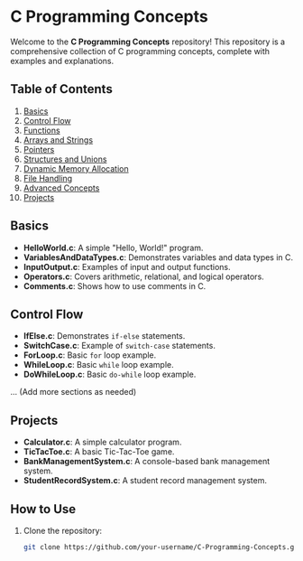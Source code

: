 # C Programming Concepts

Welcome to the **C Programming Concepts** repository! This repository is a comprehensive collection of C programming concepts, complete with examples and explanations.

## Table of Contents
1. [Basics](#basics)
2. [Control Flow](#control-flow)
3. [Functions](#functions)
4. [Arrays and Strings](#arrays-and-strings)
5. [Pointers](#pointers)
6. [Structures and Unions](#structures-and-unions)
7. [Dynamic Memory Allocation](#dynamic-memory-allocation)
8. [File Handling](#file-handling)
9. [Advanced Concepts](#advanced-concepts)
10. [Projects](#projects)

## Basics
- **HelloWorld.c**: A simple "Hello, World!" program.
- **VariablesAndDataTypes.c**: Demonstrates variables and data types in C.
- **InputOutput.c**: Examples of input and output functions.
- **Operators.c**: Covers arithmetic, relational, and logical operators.
- **Comments.c**: Shows how to use comments in C.

## Control Flow
- **IfElse.c**: Demonstrates `if-else` statements.
- **SwitchCase.c**: Example of `switch-case` statements.
- **ForLoop.c**: Basic `for` loop example.
- **WhileLoop.c**: Basic `while` loop example.
- **DoWhileLoop.c**: Basic `do-while` loop example.

... (Add more sections as needed)

## Projects
- **Calculator.c**: A simple calculator program.
- **TicTacToe.c**: A basic Tic-Tac-Toe game.
- **BankManagementSystem.c**: A console-based bank management system.
- **StudentRecordSystem.c**: A student record management system.

## How to Use
1. Clone the repository:
   ```bash
   git clone https://github.com/your-username/C-Programming-Concepts.git